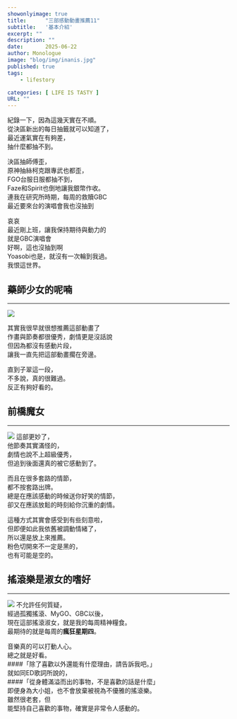 ```yaml
---
showonlyimage: true
title:      "三部感動動畫推薦11"
subtitle:   '基本介紹'
excerpt: ""
description: ""
date:       2025-06-22
author: Monologue    
image: "blog/img/inanis.jpg"
published: true 
tags:
    - lifestory

categories: [ LIFE IS TASTY ]
URL: ""
---
```


紀錄一下，因為這幾天實在不順。  
從決區新出的每日抽籤就可以知道了，  
最近運氣實在有夠差，  
抽什麼都抽不到。  
  
決區抽師傅歪，  
原神抽絲柯克跟專武也都歪，  
FGO台服日服都抽不到，  
Faze和Spirit也倒地讓我銀幣作收。  
連我在研究所時期，每周的救贖GBC  
最近要來台的演唱會我也沒抽到  
  
哀哀  
最近剛上班，讓我保持期待與動力的  
就是GBC演唱會  
好啊，這也沒抽到啊  
Yoasobi也是，就沒有一次輪到我過。  
我恨這世界。  


## 藥師少女的呢喃
***
[![](https://revistayume.com/wp-content/uploads/2023/10/Kusuriya-no-Hitorigoto_Portada1.jpeg)](https://www.youtube.com/watch?v=MeC-G9TbbC4&ab_channel=HK_marco395)  

其實我很早就很想推薦這部動畫了  
作畫與節奏都很優秀，劇情更是沒話說  
但因為都沒有感動片段，  
讓我一直先把這部動畫擱在旁邊。  
  
直到子翠這一段，  
不多說，真的很難過。  
反正有夠好看的。  
  
## 前橋魔女
***
![](https://img.sunrise-inc.co.jp/images/product-information/916/1.jpg)
這部更妙了，  
他節奏其實滿怪的，  
劇情也說不上超級優秀，  
但追到後面還真的被它感動到了。  
  
而且在很多套路的情節，  
都不按套路出牌。  
總是在應該感動的時候送你好笑的情節，  
卻又在應該放鬆的時刻給你沉重的劇情。  
  
這種方式其實會感受到有些刻意啦，  
但即便如此我依舊被調動情緒了，  
所以還是放上來推薦。  
粉色切開來不一定是黑的，  
也有可能是空的。  

## 搖滾樂是淑女的嗜好
***
![](https://i.ytimg.com/vi/fTWQoU5Pi20/maxresdefault.jpg)
不允許任何質疑，  
經過孤獨搖滾、MyGO、GBC以後，  
現在這部搖滾淑女，就是我的每周精神糧食。  
最期待的就是每周的**瘋狂星期四**。  
  
音樂真的可以打動人心。  
總之就是好看。  
####「除了喜歡以外還能有什麼理由，請告訴我吧。」  
就如同ED歌詞所說的，  
####「從身體滿溢而出的事物，不是喜歡的話是什麼」  
即便身為大小姐，也不會放棄被視為不優雅的搖滾樂。  
雖然很老套，但  
能堅持自己喜歡的事物，確實是非常令人感動的。  
<!--more-->
